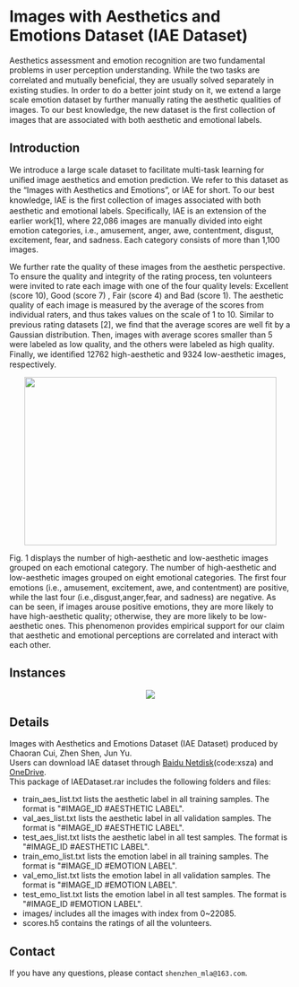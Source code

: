 # Images with Aesthetics and Emotions Dataset (IAE Dataset)  

  Aesthetics assessment and emotion recognition are two fundamental problems in user perception understanding. While the two tasks are correlated and mutually beneﬁcial, they are usually solved separately in existing studies. In order to do a better joint study on it, we extend a large scale emotion dataset by further manually rating the aesthetic qualities of images. To our best knowledge, the new dataset is the ﬁrst collection of images that are associated with both aesthetic and emotional labels. 
  
## Introduction
  We introduce a large scale dataset to facilitate multi-task learning for uniﬁed image aesthetics and emotion prediction. We refer to this dataset as the “Images with Aesthetics and Emotions”, or IAE for short. To our best knowledge, IAE is the ﬁrst collection of images associated with both aesthetic and emotional labels. Speciﬁcally, IAE is an extension of the earlier work[1], where 22,086 images are manually divided into eight emotion categories, i.e., amusement, anger, awe, contentment, disgust, excitement, fear, and sadness. Each category consists of more than 1,100 images.  
  
  We further rate the quality of these images from the aesthetic perspective. To ensure the quality and integrity of the rating process, ten volunteers were invited to rate each image with one of the four quality levels: Excellent (score 10), Good (score 7) , Fair (score 4) and Bad (score 1). The aesthetic quality of each image is measured by the average of the scores from individual raters, and thus takes values on the scale of 1 to 10. Similar to previous rating datasets [2], we ﬁnd that the average scores are well ﬁt by a Gaussian distribution. Then, images with average scores smaller than 5 were labeled as low quality, and the others were labeled as high quality. Finally, we identiﬁed 12762 high-aesthetic and 9324 low-aesthetic images, respectively.  

<div align=center><img width="450" height="300" src="https://github.com/zhenshen-mla/Aesthetic-Emotion-Dataset/blob/master/category.png"/></div>  

  Fig. 1 displays the number of high-aesthetic and low-aesthetic images grouped on each emotional category. The number of high-aesthetic and low-aesthetic images grouped on eight emotional categories. The ﬁrst four emotions (i.e., amusement, excitement, awe, and contentment) are positive, while the last four (i.e.,disgust,anger,fear, and sadness) are negative. As can be seen, if images arouse positive emotions, they are more likely to have high-aesthetic quality; otherwise, they are more likely to be low-aesthetic ones. This phenomenon provides empirical support for our claim that aesthetic and emotional perceptions are correlated and interact with each other.  

  
## Instances
 
 <div align=center><img src="https://github.com/zhenshen-mla/Aesthetic-Emotion-Dataset/blob/master/instance.jpg"/></div>  
  
## Details
  Images with Aesthetics and Emotions Dataset (IAE Dataset) produced by Chaoran Cui, Zhen Shen, Jun Yu.  
  Users can download IAE dataset through [Baidu Netdisk](https://pan.baidu.com/s/1K0uje4jHRzlOHlgW7jSxPg)(code:xsza) and [OneDrive](https://1drv.ms/u/s!Ark2IU962jbka3Skx8IFQKfgjAE?e=QbGFyR).  
  This package of IAEDataset.rar includes the following folders and files:  
- train_aes_list.txt lists the aesthetic label in all training samples. The format is "#IMAGE_ID #AESTHETIC LABEL".  
- val_aes_list.txt lists the aesthetic label in all validation samples. The format is "#IMAGE_ID #AESTHETIC LABEL".  
- test_aes_list.txt lists the aesthetic label in all test samples. The format is "#IMAGE_ID #AESTHETIC LABEL".  
- train_emo_list.txt lists the emotion label in all training samples. The format is "#IMAGE_ID #EMOTION LABEL".  
- val_emo_list.txt lists the emotion label in all validation samples. The format is "#IMAGE_ID #EMOTION LABEL".  
- test_emo_list.txt lists the emotion label in all test samples. The format is "#IMAGE_ID #EMOTION LABEL".  
- images/ includes all the images with index from 0~22085.  
- scores.h5 contains the ratings of all the volunteers.  

## Contact
  If you have any questions, please contact ```shenzhen_mla@163.com```.
  


